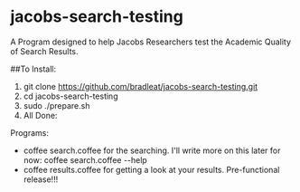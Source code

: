 jacobs-search-testing
=====================

A Program designed to help Jacobs Researchers test the Academic Quality of Search Results.


##To Install:
1. git clone https://github.com/bradleat/jacobs-search-testing.git
2. cd jacobs-search-testing
3. sudo ./prepare.sh
4. All Done: 

Programs:
- coffee search.coffee for the searching. I'll write more on this later for now:
coffee search.coffee --help
- coffee results.coffee for getting a look at your results. Pre-functional release!!!



